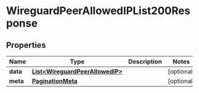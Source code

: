 

# WireguardPeerAllowedIPList200Response


## Properties

| Name | Type | Description | Notes |
|------------ | ------------- | ------------- | -------------|
|**data** | [**List&lt;WireguardPeerAllowedIP&gt;**](WireguardPeerAllowedIP.md) |  |  [optional] |
|**meta** | [**PaginationMeta**](PaginationMeta.md) |  |  [optional] |



